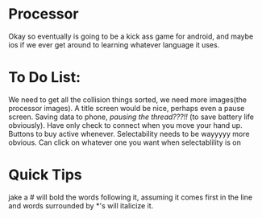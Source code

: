 # Processor
Okay so eventually is going to be a kick ass game for android, and maybe ios if we ever get around to learning whatever language it uses.

# To Do List: 
We need to get all the collision things sorted, we need more images(the processor images). A title screen would be nice, perhaps even a pause screen. Saving data to phone, *pausing the thread???!!* (to save battery life obviously). Have only check to connect when you move your hand up. Buttons to buy active whenever. Selectability needs to be wayyyyy more obvious. Can click on whatever one you want when selectablility is on

# Quick Tips 
jake a # will bold the words following it, assuming it comes first in the line and words surrounded by *'s  will italicize it. 
